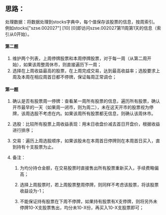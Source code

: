 ## 思路：

​	处理数据：将数据处理到stocks字典中，每个值保存该股票的信息，按周索引。例如stocks["szse.002027"] [10] [0]即访问szse.002027第11周第1天的信息（索引从0开始）。

#### 第二题

1. 维护两个列表，上周停牌股票和本周停牌股票，对于每一周（从第二周开始），如果该周整周休市，则直接遍历下一周；
2. 选择在上周收益最高的股票，在上周完成交易，达到最高收益率；选股要求上周及本周在相应周首日都不停牌，保证每周正常调仓；

#### 第一题

1. 确认是否有股票周一停牌：查看某一周所有股票的信息，遍历所有股票，确认开市最早的一天（如果周一闭市，则为周二），未在这天开市的股票视为停牌，该周选股不考虑在内。如果该周所有股票都无信息，则确认该周休市。

2. 选股：比较所有股票上周收益表现：用末日收盘价减去首日开盘价，根据收益进行排序；

3. 交易：遍历上周选股顺序，如果该股未在本周首日停牌则在本周首日买入，直到持有十支股票为止。

4. 备注：

   1. 为均分持仓金额，在交易股票时直接售出所有股票重新买入，手续费略偏高；

   2. 选择上周股票时，若上周股票整周停牌，则同样不考虑该股票，将该股票收益设为-1；

   3. 不能保证持有股票在下周不停牌，如果持有股票有X支停牌，则将另外未停牌10-X支股票售出，均分未10-X份，再买入10-X支股票即可；

      